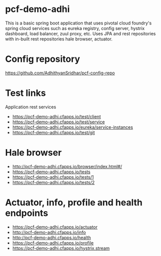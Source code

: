 # pcf-demo-adhi
This is a basic spring boot application that uses pivotal cloud foundry's spring cloud services such as eureka registry, config server, hystrix dashboard, load balancer, zuul proxy, etc. Uses JPA and rest repositories with in-built rest repositories hale browser, actuator.

# Config repository
https://github.com/AdhithyanSridhar/pcf-config-repo

# Test links
Application rest services
* https://pcf-demo-adhi.cfapps.io/test/client
* https://pcf-demo-adhi.cfapps.io/test/service
* https://pcf-demo-adhi.cfapps.io/eureka/service-instances
* https://pcf-demo-adhi.cfapps.io/test/git

# Hale browser
* http://pcf-demo-adhi.cfapps.io/browser/index.html#/
* https://pcf-demo-adhi.cfapps.io/tests
* https://pcf-demo-adhi.cfapps.io/tests/1
* https://pcf-demo-adhi.cfapps.io/tests/2

# Actuator, info, profile and health endpoints
* https://pcf-demo-adhi.cfapps.io/actuator
* http://pcf-demo-adhi.cfapps.io/info
* http://pcf-demo-adhi.cfapps.io/health
* https://pcf-demo-adhi.cfapps.io/profile
* https://pcf-demo-adhi.cfapps.io/hystrix.stream
